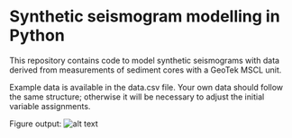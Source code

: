 # Synthetic seismogram modelling in Python
This repository contains code to model synthetic seismograms with data derived from measurements of sediment cores with a GeoTek MSCL unit. 

Example data is available in the data.csv file. Your own data should follow the same structure; otherwise it will be necessary to adjust the initial variable assignments.

Figure output:
![alt text](https://github.com/andreas-paul/synthetics/example.png "Example output figure")
